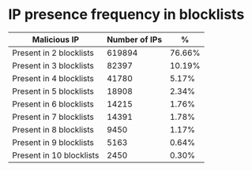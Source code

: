 # IP presence frequency in blocklists
| Malicious IP | Number of IPs | % |
|----|----|----|
| Present in 2 blocklists | 619894 | 76.66% |
| Present in 3 blocklists | 82397 | 10.19% |
| Present in 4 blocklists | 41780 | 5.17% |
| Present in 5 blocklists | 18908 | 2.34% |
| Present in 6 blocklists | 14215 | 1.76% |
| Present in 7 blocklists | 14391 | 1.78% |
| Present in 8 blocklists | 9450 | 1.17% |
| Present in 9 blocklists | 5163 | 0.64% |
| Present in 10 blocklists | 2450 | 0.30% |
